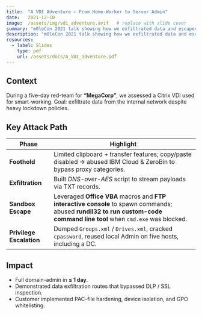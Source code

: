 ```yaml
---
title:  "A VDI Adventure – From Home-Worker to Server Admin"
date:   2021-12-10
image:  /assets/img/vdi_adventure.avif   # replace with slide cover
summary: "m0leCon 2021 talk showing how we exfiltrated data and escaped Citrix sandboxes."
description: "m0leCon 2021 talk showing how we exfiltrated data and escaped Citrix sandboxes."
resources:
  - label: Slides
    type: pdf
    url: /assets/docs/A_VDI_adventure.pdf
---
```


## Context  
During a five-day red-team for **“MegaCorp”**, we assessed a Citrix VDI used for smart-working. Goal: exfiltrate data from the internal network despite heavy lockdown policies.

## Key Attack Path  

| Phase | Highlight |
|-------|-----------|
| **Foothold** | Limited clipboard + transfer features; copy/paste disabled → abused IBM Cloud & ZeroBin to bypass proxy categories. |
| **Exfiltration** | Built _DNS-over-AES_ script to stream payloads via TXT records. |
| **Sandbox Escape** | Leveraged **Office VBA** macros and **FTP interactive console** to spawn commands; abused **rundll32 to run custom-code command line tool** when `cmd.exe` was blocked. |
| **Privilege Escalation** | Dumped `Groups.xml` / `Drives.xml`, cracked `cpassword`, reused local Admin on five hosts, including a DC. |

## Impact  

* Full domain-admin in **≤ 1 day**.  
* Demonstrated data exfiltration routes that bypassed DLP / SSL inspection.  
* Customer implemented PAC-file hardening, device isolation, and GPO whitelisting.
